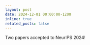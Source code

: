 ```yaml
---
layout: post
date: 2024-12-01 00:00:00-1200
inline: true
related_posts: false
---
```


Two papers accepted to NeurIPS 2024!